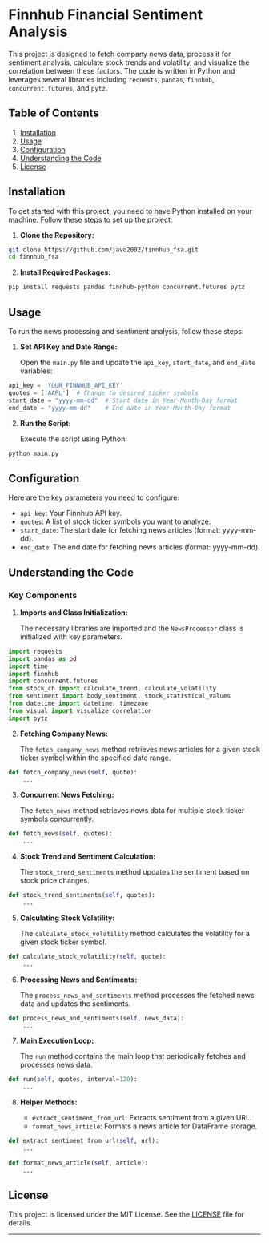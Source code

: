 # Finnhub Financial Sentiment Analysis

This project is designed to fetch company news data, process it for sentiment analysis, calculate stock trends and volatility, and visualize the correlation between these factors. The code is written in Python and leverages several libraries including `requests`, `pandas`, `finnhub`, `concurrent.futures`, and `pytz`.

## Table of Contents
1. [Installation](#installation)
2. [Usage](#usage)
3. [Configuration](#configuration)
4. [Understanding the Code](#understanding-the-code)
5. [License](#license)

## Installation

To get started with this project, you need to have Python installed on your machine. Follow these steps to set up the project:

1. **Clone the Repository:**

```bash
git clone https://github.com/javo2002/finnhub_fsa.git
cd finnhub_fsa
```

2. **Install Required Packages:**

```bash
pip install requests pandas finnhub-python concurrent.futures pytz
```

## Usage

To run the news processing and sentiment analysis, follow these steps:

1. **Set API Key and Date Range:**

   Open the `main.py` file and update the `api_key`, `start_date`, and `end_date` variables:

```python
api_key = 'YOUR_FINNHUB_API_KEY'
quotes = ['AAPL']  # Change to desired ticker symbols
start_date = "yyyy-mm-dd"  # Start date in Year-Month-Day format
end_date = "yyyy-mm-dd"    # End date in Year-Month-Day format
```

2. **Run the Script:**

   Execute the script using Python:

```bash
python main.py
```

## Configuration

Here are the key parameters you need to configure:

- `api_key`: Your Finnhub API key.
- `quotes`: A list of stock ticker symbols you want to analyze.
- `start_date`: The start date for fetching news articles (format: yyyy-mm-dd).
- `end_date`: The end date for fetching news articles (format: yyyy-mm-dd).

## Understanding the Code

### Key Components

1. **Imports and Class Initialization:**

   The necessary libraries are imported and the `NewsProcessor` class is initialized with key parameters.

```python
import requests
import pandas as pd
import time
import finnhub
import concurrent.futures
from stock_ch import calculate_trend, calculate_volatility
from sentiment import body_sentiment, stock_statistical_values
from datetime import datetime, timezone
from visual import visualize_correlation
import pytz
```

2. **Fetching Company News:**

   The `fetch_company_news` method retrieves news articles for a given stock ticker symbol within the specified date range.

```python
def fetch_company_news(self, quote):
    ...
```

3. **Concurrent News Fetching:**

   The `fetch_news` method retrieves news data for multiple stock ticker symbols concurrently.

```python
def fetch_news(self, quotes):
    ...
```

4. **Stock Trend and Sentiment Calculation:**

   The `stock_trend_sentiments` method updates the sentiment based on stock price changes.

```python
def stock_trend_sentiments(self, quotes):
    ...
```

5. **Calculating Stock Volatility:**

   The `calculate_stock_volatility` method calculates the volatility for a given stock ticker symbol.

```python
def calculate_stock_volatility(self, quote):
    ...
```

6. **Processing News and Sentiments:**

   The `process_news_and_sentiments` method processes the fetched news data and updates the sentiments.

```python
def process_news_and_sentiments(self, news_data):
    ...
```

7. **Main Execution Loop:**

   The `run` method contains the main loop that periodically fetches and processes news data.

```python
def run(self, quotes, interval=120):
    ...
```

8. **Helper Methods:**

   - `extract_sentiment_from_url`: Extracts sentiment from a given URL.
   - `format_news_article`: Formats a news article for DataFrame storage.

```python
def extract_sentiment_from_url(self, url):
    ...

def format_news_article(self, article):
    ...
```

## License

This project is licensed under the MIT License. See the [LICENSE](LICENSE) file for details.

---
